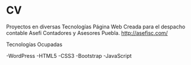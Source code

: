 # CV
Proyectos en diversas Tecnologías 
Página Web Creada para el despacho contable
Asefi Contadores y Asesores Puebla.
http://asefisc.com/

Tecnologías Ocupadas

-WordPress
-HTML5
-CSS3
-Bootstrap
-JavaScript
